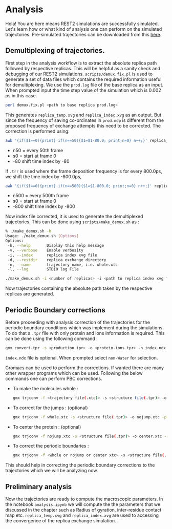 # Analysis 

Hola! You are here means REST2 simulations are successfully simulated. Let's learn how or what kind of analysis one can perform on the simulated trajectories. Pre-simulated trajectories can be downloaded from this [here](https://doi.org/10.5281/zenodo.14799045).


## Demultiplexing of trajectories.

First step in the analysis workflow is to extract the absolute replica path followed by respective replicas. This will be helpful as a sanity check and debugging of our REST2 simulations. `scripts/demux.fix.pl` is used to generate a set of data files which contains the required information useful for demultiplexing. We use the `prod.log` file of the base replica as an input. When prompted input the time step value of the simulation which is 0.002 ps in this case.

```bash
perl demux.fix.pl <path to base replica prod.log>
```

This generates `replica_temp.xvg` and `replica_index.xvg` as an output. But since the frequency of saving co-ordinates in `prod.mdp` is different from the proposed frequency of exchange attempts this need to be corrected. The correction is performed using:

```bash
awk '{if($1==0){print} if(n==50){$1=$1-80.0; print;n=0} n++;}' replica_index.xvg > replica_index.n50.s0.-80.xvg
```
- n50 = every 50th frame
- s0 = start at frame 0
- -80 shift time index by -80

If `.trr` is used where the frame deposition frequency is for every 800.0ps, we shift the time index by -800.0ps,

```bash
awk '{if($1==0){print} if(n==500){$1=$1-800.0; print;n=0} n++;}' replica_index.xvg > replica_index.n500.s0.-800.xvg
```
- n500 = every 500th frame
- s0 = start at frame 0
- -800 shift time index by -800

Now index file corrected, it is used to generate the demultiplexed trajectories. This can be done using `scripts/make_demux.sh` as :

```bash
% ./make_demux.sh -h
Usage: ./make_demux.sh [Options]
Options:
 -h, --help       Display this help message
 -v, --verbose    Enable verbosity
 -i, --index      replica index xvg file
 -d, --restdir    replica exchange directory
 -n, --name       trajectory name, i.e. whole.xtc
 -l, --log        STDIO log File
```

```bash
./make_demux.sh -i <number of replicas> -i <path to replica index xvg file> -d <path to replica directories> -n <[whole] prefix name of replica xtc file>
```

Now trajectories containing the absolute path taken by the respective replicas are generated.

## Periodic Boundary corrections

Before proceeding with analysis correction of the trajectories for the periodic boundary conditions which was implement during the simulations. To do that a `.tpr` file with only protein and ions information is required. This can be done using the following command :

```bash
gmx convert-tpr -s <production tpr> -o <protein-ions tpr> -n index.ndx
```

`index.ndx` file is optional. When prompted select `non-Water` for selection.

Gromacs can be used to perform the corrections. If wanted there are many other wrapper programs which can be used. Following the below commands one can perform PBC corrections.
- To make the molecules whole :
    ```bash
    gmx trjconv -f <trajectory file(.xtc)> -s <structure file(.tpr)> -o whole.xtc -pbc whole
    ```
- To correct for the jumps : (optional)
    ```bash
    gmx trjconv -f whole.xtc -s <structure file(.tpr)> -o nojump.xtc -pbc nojump
    ```
- To center the protein : (optional)
    ```bash
    gmx trjconv -f nojump.xtc -s <structure file(.tpr)> -o center.xtc -pbc center
    ```
- To correct the periodic boundaries :
    ```bash
    gmx trjconv -f <whole or nojump or center xtc> -s <structure file(.tpr)> -o pbc.xtc -pbc mol -ur compact
    ```

This should help in correcting the periodic boundary corrections to the trajectories which we will be analyzing now.

## Preliminary analysis

Now the trajectories are ready to compute the macroscopic parameters. In the notebook `analysis.ipynb` we will compute the the parameters that we discussed in the chapter such as Radius of gyration, inter-residue contact map etc. `replica_temp.xvg` and `replica_index.xvg` are used to accessing the convergence of the replica exchange simulation.  

